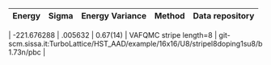|       Energy          |  Sigma          | Energy Variance  |  Method                                                          | Data repository                |
| ----------------------| ----------------| -----------------|------------------------------------------------------------------|------------------------------- |

|   -221.676288   |   .005632   |    0.67(14)   | VAFQMC stripe length=8 | git-scm.sissa.it:TurboLattice/HST_AAD/example/16x16/U8/stripel8doping1su8/b1.73n/pbc |
